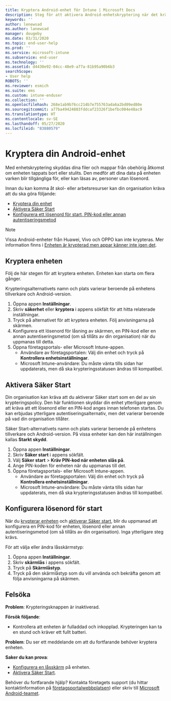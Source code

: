 ```yaml
---
title: Kryptera Android-enhet för Intune | Microsoft Docs
description: Steg för att aktivera Android-enhetskryptering när det krävs i Intune
keywords: ''
author: lenewsad
ms.author: lanewsad
manager: dougeby
ms.date: 03/31/2020
ms.topic: end-user-help
ms.prod: ''
ms.service: microsoft-intune
ms.subservice: end-user
ms.technology: ''
ms.assetid: d4430e92-04cc-48e9-a77a-81b95a90b6b3
searchScope:
- User help
ROBOTS: ''
ms.reviewer: esmich
ms.suite: ems
ms.custom: intune-enduser
ms.collection: ''
ms.openlocfilehash: 268e1ab9b76cc214b7e755763ada6a2bd09ed80e
ms.sourcegitcommit: a77ba49424803fddcaf23326f1befbc004e48ac9
ms.translationtype: HT
ms.contentlocale: sv-SE
ms.lasthandoff: 05/27/2020
ms.locfileid: "83880579"
---
```

# <a name="encrypting-your-android-device"></a>Kryptera din Android-enhet

Med enhetskryptering skyddas dina filer och mappar från obehörig åtkomst om enheten tappats bort eller stulits. Den medför att dina data på enheten varken blir tillgängliga för, eller kan läsas av, personer utan lösenord. 

Innan du kan komma åt skol- eller arbetsresurser kan din organisation kräva att du ska göra följande:

* [Kryptera din enhet](#encrypt-device)
* [Aktivera Säker Start](#enable-secure-startup)
* [Konfigurera ett lösenord för start, PIN-kod eller annan autentiseringsmetod](#set-startup-passcode)  

> [!Note]
> Vissa Android-enheter från Huawei, Vivo och OPPO kan inte krypteras. Mer information finns i [Enheten är krypterad men appar känner inte igen det](your-device-appears-encrypted-but-cp-says-otherwise-android.md).  

## <a name="encrypt-device"></a>Kryptera enheten

Följ de här stegen för att kryptera enheten. Enheten kan starta om flera gånger. 

Krypteringsalternativets namn och plats varierar beroende på enhetens tillverkare och Android-version. 

1. Öppna appen **Inställningar**.
2. Skriv **säkerhet** eller **kryptera** i appens sökfält för att hitta relaterade inställningar.
3. Tryck på alternativet för att kryptera enheten. Följ anvisningarna på skärmen.  
4. Konfigurera ett lösenord för låsning av skärmen, en PIN-kod eller en annan autentiseringsmetod (om så tillåts av din organisation) när du uppmanas till detta. 
5. Öppna företagsportals- eller Microsoft Intune-appen.
    * Användare av företagsportalen: Välj din enhet och tryck på **Kontrollera enhetsinställningar**. 
    * Microsoft Intune-användare: Du måste vänta tills sidan har uppdaterats, men då ska krypteringsstatusen ändras till kompatibel. 

## <a name="enable-secure-startup"></a>Aktivera Säker Start

Din organisation kan kräva att du aktiverar Säker start som en del av sin krypteringspolicy. Den här funktionen skyddar din enhet ytterligare genom att kräva att ett lösenord eller en PIN-kod anges innan telefonen startas. Du kan erbjudas ytterligare autentiseringsalternativ, men det varierar beroende på vad din organisation tillåter. 

Säker Start-alternativets namn och plats varierar beroende på enhetens tillverkare och Android-version. På vissa enheter kan den här inställningen kallas **Starkt skydd**. 

1. Öppna appen **Inställningar**.
2. Skriv **Säker start** i appens sökfält.
3. Välj **Säker start** > **Kräv PIN-kod när enheten slås på**.
4. Ange PIN-koden för enheten när du uppmanas till det.   
5. Öppna företagsportals- eller Microsoft Intune-appen.
    * Användare av företagsportalen: Välj din enhet och tryck på **Kontrollera enhetsinställningar**. 
    * Microsoft Intune-användare: Du måste vänta tills sidan har uppdaterats, men då ska krypteringsstatusen ändras till kompatibel.  


## <a name="set-startup-passcode"></a>Konfigurera lösenord för start   
När du [krypterar enheten](#encrypt-device) och [aktiverar Säker start](#enable-secure-startup), blir du uppmanad att konfigurera en PIN-kod för enheten, lösenord eller annan autentiseringsmetod (om så tillåts av din organisation). Inga ytterligare steg krävs. 

För att välja eller ändra låsskärmstyp:

1. Öppna appen **Inställningar**.
2. Skriv **skärmlås** i appens sökfält.
3. Tryck på **Skärmlåstyp**.
4. Tryck på den skärmlåstyp som du vill använda och bekräfta genom att följa anvisningarna på skärmen.  

## <a name="troubleshoot"></a>Felsöka    
**Problem**: Krypteringsknappen är inaktiverad.   

**Försök följande**: 
* Kontrollera att enheten är fulladdad och inkopplad. Krypteringen kan ta en stund och kräver ett fullt batteri.   

**Problem**: Du ser ett meddelande om att du fortfarande behöver kryptera enheten.  

**Saker du kan prova**:
   *  [Konfigurera en låsskärm](#set-startup-passcode) på enheten. 
   * [Aktivera Säker Start](#enable-secure-startup).

Behöver du fortfarande hjälp? Kontakta företagets support (du hittar kontaktinformation på [företagsportalwebbplatsen](https://go.microsoft.com/fwlink/?linkid=2010980)) eller skriv till <a href="mailto:wintunedroidfbk@microsoft.com?subject=I'm having trouble with encryption on my Android device&body=Describe the issue you're experiencing here.">Microsoft Android-teamet</a>.  
